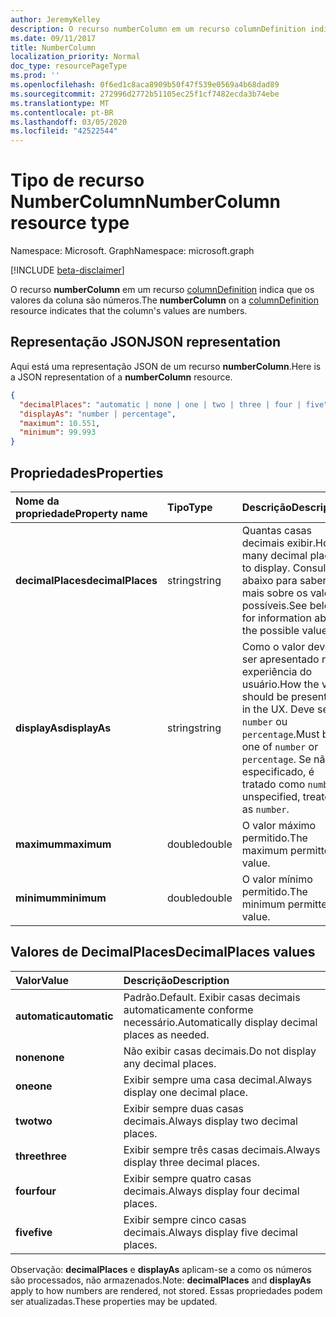 ```yaml
---
author: JeremyKelley
description: O recurso numberColumn em um recurso columnDefinition indica que os valores da coluna são números.
ms.date: 09/11/2017
title: NumberColumn
localization_priority: Normal
doc_type: resourcePageType
ms.prod: ''
ms.openlocfilehash: 0f6ed1c8aca8909b50f47f539e0569a4b68dad89
ms.sourcegitcommit: 272996d2772b51105ec25f1cf7482ecda3b74ebe
ms.translationtype: MT
ms.contentlocale: pt-BR
ms.lasthandoff: 03/05/2020
ms.locfileid: "42522544"
---
```

# <a name="numbercolumn-resource-type"></a><span data-ttu-id="67ac6-103">Tipo de recurso NumberColumn</span><span class="sxs-lookup"><span data-stu-id="67ac6-103">NumberColumn resource type</span></span>

<span data-ttu-id="67ac6-104">Namespace: Microsoft. Graph</span><span class="sxs-lookup"><span data-stu-id="67ac6-104">Namespace: microsoft.graph</span></span>

[!INCLUDE [beta-disclaimer](../../includes/beta-disclaimer.md)]

<span data-ttu-id="67ac6-105">O recurso **numberColumn** em um recurso [columnDefinition](columndefinition.md) indica que os valores da coluna são números.</span><span class="sxs-lookup"><span data-stu-id="67ac6-105">The **numberColumn** on a [columnDefinition](columndefinition.md) resource indicates that the column's values are numbers.</span></span>

## <a name="json-representation"></a><span data-ttu-id="67ac6-106">Representação JSON</span><span class="sxs-lookup"><span data-stu-id="67ac6-106">JSON representation</span></span>

<span data-ttu-id="67ac6-107">Aqui está uma representação JSON de um recurso **numberColumn**.</span><span class="sxs-lookup"><span data-stu-id="67ac6-107">Here is a JSON representation of a **numberColumn** resource.</span></span>
<!-- { "blockType": "resource", "@odata.type": "microsoft.graph.numberColumn" } -->

```json
{
  "decimalPlaces": "automatic | none | one | two | three | four | five",
  "displayAs": "number | percentage",
  "maximum": 10.551,
  "minimum": 99.993
}
```

## <a name="properties"></a><span data-ttu-id="67ac6-108">Propriedades</span><span class="sxs-lookup"><span data-stu-id="67ac6-108">Properties</span></span>

| <span data-ttu-id="67ac6-109">Nome da propriedade</span><span class="sxs-lookup"><span data-stu-id="67ac6-109">Property name</span></span>      | <span data-ttu-id="67ac6-110">Tipo</span><span class="sxs-lookup"><span data-stu-id="67ac6-110">Type</span></span>   | <span data-ttu-id="67ac6-111">Descrição</span><span class="sxs-lookup"><span data-stu-id="67ac6-111">Description</span></span>
|:-------------------|:-------|:-----------------------------------------------
| <span data-ttu-id="67ac6-112">**decimalPlaces**</span><span class="sxs-lookup"><span data-stu-id="67ac6-112">**decimalPlaces**</span></span>  | <span data-ttu-id="67ac6-113">string</span><span class="sxs-lookup"><span data-stu-id="67ac6-113">string</span></span> | <span data-ttu-id="67ac6-114">Quantas casas decimais exibir.</span><span class="sxs-lookup"><span data-stu-id="67ac6-114">How many decimal places to display.</span></span> <span data-ttu-id="67ac6-115">Consulte abaixo para saber mais sobre os valores possíveis.</span><span class="sxs-lookup"><span data-stu-id="67ac6-115">See below for information about the possible values.</span></span>
| <span data-ttu-id="67ac6-116">**displayAs**</span><span class="sxs-lookup"><span data-stu-id="67ac6-116">**displayAs**</span></span>      | <span data-ttu-id="67ac6-117">string</span><span class="sxs-lookup"><span data-stu-id="67ac6-117">string</span></span> | <span data-ttu-id="67ac6-118">Como o valor deve ser apresentado na experiência do usuário.</span><span class="sxs-lookup"><span data-stu-id="67ac6-118">How the value should be presented in the UX.</span></span> <span data-ttu-id="67ac6-119">Deve ser `number` ou `percentage`.</span><span class="sxs-lookup"><span data-stu-id="67ac6-119">Must be one of `number` or `percentage`.</span></span> <span data-ttu-id="67ac6-120">Se não for especificado, é tratado como `number`.</span><span class="sxs-lookup"><span data-stu-id="67ac6-120">If unspecified, treated as `number`.</span></span>
| <span data-ttu-id="67ac6-121">**maximum**</span><span class="sxs-lookup"><span data-stu-id="67ac6-121">**maximum**</span></span>        | <span data-ttu-id="67ac6-122">double</span><span class="sxs-lookup"><span data-stu-id="67ac6-122">double</span></span> | <span data-ttu-id="67ac6-123">O valor máximo permitido.</span><span class="sxs-lookup"><span data-stu-id="67ac6-123">The maximum permitted value.</span></span>
| <span data-ttu-id="67ac6-124">**minimum**</span><span class="sxs-lookup"><span data-stu-id="67ac6-124">**minimum**</span></span>        | <span data-ttu-id="67ac6-125">double</span><span class="sxs-lookup"><span data-stu-id="67ac6-125">double</span></span> | <span data-ttu-id="67ac6-126">O valor mínimo permitido.</span><span class="sxs-lookup"><span data-stu-id="67ac6-126">The minimum permitted value.</span></span>

## <a name="decimalplaces-values"></a><span data-ttu-id="67ac6-127">Valores de DecimalPlaces</span><span class="sxs-lookup"><span data-stu-id="67ac6-127">DecimalPlaces values</span></span>

| <span data-ttu-id="67ac6-128">Valor</span><span class="sxs-lookup"><span data-stu-id="67ac6-128">Value</span></span>          | <span data-ttu-id="67ac6-129">Descrição</span><span class="sxs-lookup"><span data-stu-id="67ac6-129">Description</span></span>
|:---------------|:--------------------------------------------------------------
| <span data-ttu-id="67ac6-130">**automatic**</span><span class="sxs-lookup"><span data-stu-id="67ac6-130">**automatic**</span></span>  | <span data-ttu-id="67ac6-131">Padrão.</span><span class="sxs-lookup"><span data-stu-id="67ac6-131">Default.</span></span> <span data-ttu-id="67ac6-132">Exibir casas decimais automaticamente conforme necessário.</span><span class="sxs-lookup"><span data-stu-id="67ac6-132">Automatically display decimal places as needed.</span></span>
| <span data-ttu-id="67ac6-133">**none**</span><span class="sxs-lookup"><span data-stu-id="67ac6-133">**none**</span></span>       | <span data-ttu-id="67ac6-134">Não exibir casas decimais.</span><span class="sxs-lookup"><span data-stu-id="67ac6-134">Do not display any decimal places.</span></span>
| <span data-ttu-id="67ac6-135">**one**</span><span class="sxs-lookup"><span data-stu-id="67ac6-135">**one**</span></span>        | <span data-ttu-id="67ac6-136">Exibir sempre uma casa decimal.</span><span class="sxs-lookup"><span data-stu-id="67ac6-136">Always display one decimal place.</span></span>
| <span data-ttu-id="67ac6-137">**two**</span><span class="sxs-lookup"><span data-stu-id="67ac6-137">**two**</span></span>        | <span data-ttu-id="67ac6-138">Exibir sempre duas casas decimais.</span><span class="sxs-lookup"><span data-stu-id="67ac6-138">Always display two decimal places.</span></span>
| <span data-ttu-id="67ac6-139">**three**</span><span class="sxs-lookup"><span data-stu-id="67ac6-139">**three**</span></span>      | <span data-ttu-id="67ac6-140">Exibir sempre três casas decimais.</span><span class="sxs-lookup"><span data-stu-id="67ac6-140">Always display three decimal places.</span></span>
| <span data-ttu-id="67ac6-141">**four**</span><span class="sxs-lookup"><span data-stu-id="67ac6-141">**four**</span></span>       | <span data-ttu-id="67ac6-142">Exibir sempre quatro casas decimais.</span><span class="sxs-lookup"><span data-stu-id="67ac6-142">Always display four decimal places.</span></span>
| <span data-ttu-id="67ac6-143">**five**</span><span class="sxs-lookup"><span data-stu-id="67ac6-143">**five**</span></span>       | <span data-ttu-id="67ac6-144">Exibir sempre cinco casas decimais.</span><span class="sxs-lookup"><span data-stu-id="67ac6-144">Always display five decimal places.</span></span>

<span data-ttu-id="67ac6-145">Observação: **decimalPlaces** e **displayAs** aplicam-se a como os números são processados, não armazenados.</span><span class="sxs-lookup"><span data-stu-id="67ac6-145">Note: **decimalPlaces** and **displayAs** apply to how numbers are rendered, not stored.</span></span>
<span data-ttu-id="67ac6-146">Essas propriedades podem ser atualizadas.</span><span class="sxs-lookup"><span data-stu-id="67ac6-146">These properties may be updated.</span></span>

<!--
{
  "type": "#page.annotation",
  "description": "",
  "keywords": "",
  "section": "documentation",
  "tocPath": "Resources/NumberColumn",
  "suppressions": []
}
-->
